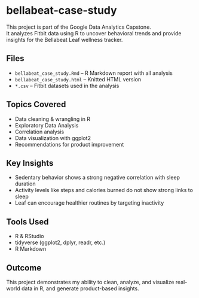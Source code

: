 # bellabeat-case-study
This project is part of the Google Data Analytics Capstone.  
It analyzes Fitbit data using R to uncover behavioral trends and provide insights for the Bellabeat Leaf wellness tracker.

##  Files

- `bellabeat_case_study.Rmd` – R Markdown report with all analysis
- `bellabeat_case_study.html` – Knitted HTML version
- `*.csv` – Fitbit datasets used in the analysis

## Topics Covered

- Data cleaning & wrangling in R
- Exploratory Data Analysis
- Correlation analysis
- Data visualization with ggplot2
- Recommendations for product improvement

## Key Insights

- Sedentary behavior shows a strong negative correlation with sleep duration
- Activity levels like steps and calories burned do not show strong links to sleep
- Leaf can encourage healthier routines by targeting inactivity

## Tools Used

- R & RStudio
- tidyverse (ggplot2, dplyr, readr, etc.)
- R Markdown

## Outcome

This project demonstrates my ability to clean, analyze, and visualize real-world data in R, and generate product-based insights.

